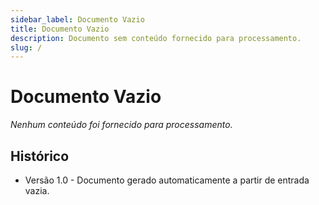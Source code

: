 ```yaml
---
sidebar_label: Documento Vazio
title: Documento Vazio
description: Documento sem conteúdo fornecido para processamento.
slug: /
---
```


# Documento Vazio

_Nenhum conteúdo foi fornecido para processamento._  

## Histórico

- Versão 1.0 - Documento gerado automaticamente a partir de entrada vazia.